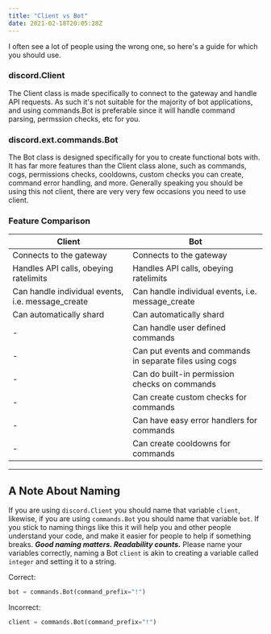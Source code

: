 ```yaml
---
title: "Client vs Bot"
date: 2021-02-18T20:05:28Z
---
```


I often see a lot of people using the wrong one, so here's a guide for which you should use.

### discord.Client

The Client class is made specifically to connect to the gateway and handle API requests. As such it's not suitable for the majority of bot applications, and using commands.Bot is preferable since it will handle command parsing, permssion checks, etc for you.

### discord.ext.commands.Bot

The Bot class is designed specifically for you to create functional bots with. It has far more features than the Client class alone, such as commands, cogs, permissions checks, cooldowns, custom checks you can create, command error handling, and more. Generally speaking you should be using this not client, there are very very few occasions you need to use client.

### Feature Comparison

| Client                                            | Bot                                                      |
|---------------------------------------------------|----------------------------------------------------------|
| Connects to the gateway                           | Connects to the gateway                                  |
| Handles API calls, obeying ratelimits             | Handles API calls, obeying ratelimits                    |
| Can handle individual events, i.e. message_create | Can handle individual events, i.e. message_create        |
| Can automatically shard                           | Can automatically shard                                  |
| -                                                 | Can handle user defined commands                         |
| -                                                 | Can put events and commands in separate files using cogs |
| -                                                 | Can do built-in permission checks on commands            |
| -                                                 | Can create custom checks for commands                    |
| -                                                 | Can have easy error handlers for commands                |
| -                                                 | Can create cooldowns for commands                        |

---

## A Note About Naming

If you are using `discord.Client` you should name that variable `client`, likewise, if you are using `commands.Bot` you should name that variable `bot`. If you stick to naming things like this it will help you and other people understand your code, and make it easier for people to help if something breaks. ***Good naming matters. Readability counts.*** Please name your variables correctly, naming a Bot `client` is akin to creating a variable called `integer` and setting it to a string.

Correct:
```py
bot = commands.Bot(command_prefix="!")
```

Incorrect:
```py
client = commands.Bot(command_prefix="!")
```
